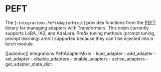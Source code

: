 <!--Copyright 2024 The HuggingFace Team. All rights reserved.
Licensed under the Apache License, Version 2.0 (the "License"); you may not use this file except in compliance with
the License. You may obtain a copy of the License at
http://www.apache.org/licenses/LICENSE-2.0
Unless required by applicable law or agreed to in writing, software distributed under the License is distributed on
an "AS IS" BASIS, WITHOUT WARRANTIES OR CONDITIONS OF ANY KIND, either express or implied. See the License for the
specific language governing permissions and limitations under the License.
⚠️ Note that this file is in Markdown but contain specific syntax for our doc-builder (similar to MDX) that may not be
rendered properly in your Markdown viewer.
-->

# PEFT

The [`~integrations.PeftAdapterMixin`] provides functions from the [PEFT](https://huggingface.co/docs/peft/index) library for managing adapters with Transformers. This mixin currently supports LoRA, IA3, and AdaLora. Prefix tuning methods (prompt tuning, prompt learning) aren't supported because they can't be injected into a torch module.

[[autodoc]] integrations.PeftAdapterMixin
    - load_adapter
    - add_adapter
    - set_adapter
    - disable_adapters
    - enable_adapters
    - active_adapters
    - get_adapter_state_dict
